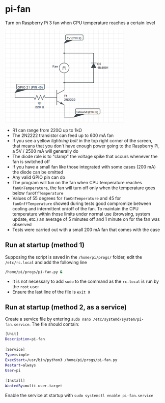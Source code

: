# pi-fan
Turn on Raspberry Pi 3 fan when CPU temperature reaches a certain level

![pi-fan](./pi-fan.png)

- R1 can range from 220Ω up to 1kΩ
- The 2N2222 transistor can feed up to 600 mA fan
- If you see a yellow *lightning bolt* in the top right corner of the screen, that means that you don't have enough power going to the Raspberry Pi, a 5V / 2500 mA will generally do
- The diode role is to "clamp" the voltage spike that occurs whenever the fan is switched off
- If you have a small fan like those integrated with some cases (200 mA) the diode can be omitted
- Any valid GPIO pin can do
- The program will tun on the fan when CPU temperature reaches ``fanOnTemperature``, the fan will turn off only when the temperature goes below ``fanOffTemperature``
- Values of 55 degrees for ``fanOnTemperature`` and 45 for ``fanOnffTemperature`` showed during tests good compromize between cooling and intermittent on/off of the fan. To maintain the CPU temperature within those limits under normal use (browsing, system update, etc.) an average of 5 minutes off and 1 minute on for the fan was observed
- Tests were carried out with a small 200 mA fan that comes with the case

## Run at startup (method 1)
Supposing the script is saved in the ``/home/pi/progs/`` folder, edit the ``/etc/rc.local`` and add the following line
````bash
/home/pi/progs/pi-fan.py &
````
- It is not necessary to add ``sudo`` to the command as the ``rc.local`` is run by the ``root`` user
- Ensure the last line of the file is ``exit 0``

## Run at startup (method 2, as a service)
Create a service file by entering ``sudo nano /etc/systemd/system/pi-fan.service``. The file should contain:
````bash
[Unit]
Description=pi-fan

[Service]
Type=simple
ExecStart=/usr/bin/python3 /home/pi/progs/pi-fan.py
Restart=always
User=pi

[Install]
WantedBy=multi-user.target
````
Enable the service at startup with ``sudo systemctl enable pi-fan.service``
